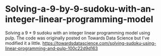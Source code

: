 # Solving-a-9-by-9-sudoku-with-an-integer-linear-programming-model
Solving a 9 * 9 sudoku with an integer linear programming model using pulp. The code was originally posted on Towards Data Science but I've modified it a little.  https://towardsdatascience.com/solving-sudoku-using-linear-programming-and-pulp-100c22d9d163
